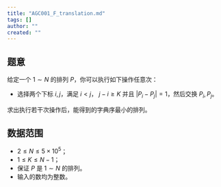 ```yaml
---
title: "AGC001_F_translation.md"
tags: []
author: ""
created: ""
---
```


## 题意

给定一个 $1\sim N$ 的排列 $P$，你可以执行如下操作任意次：
- 选择两个下标 $i,j$，满足 $i < j$， $j-i \ge K$ 并且 $|P_i-P_j|=1$，然后交换 $P_i,P_j$。

求出执行若干次操作后，能得到的字典序最小的排列。

## 数据范围

- $2\le N\le 5\times 10^5$；
- $1\le K\le N-1$；
- 保证 $P$ 是 $1\sim N$ 的排列。
- 输入的数均为整数。


